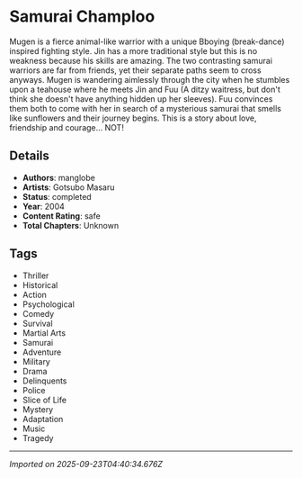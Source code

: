 # Samurai Champloo

Mugen is a fierce animal-like warrior with a unique Bboying (break-dance) inspired fighting style. Jin has a more traditional style but this is no weakness because his skills are amazing. The two contrasting samurai warriors are far from friends, yet their separate paths seem to cross anyways. Mugen is wandering aimlessly through the city when he stumbles upon a teahouse where he meets Jin and Fuu (A ditzy waitress, but don't think she doesn't have anything hidden up her sleeves). Fuu convinces them both to come with her in search of a mysterious samurai that smells like sunflowers and their journey begins. This is a story about love, friendship and courage… NOT!

## Details
- **Authors**: manglobe
- **Artists**: Gotsubo Masaru
- **Status**: completed
- **Year**: 2004
- **Content Rating**: safe
- **Total Chapters**: Unknown

## Tags
- Thriller
- Historical
- Action
- Psychological
- Comedy
- Survival
- Martial Arts
- Samurai
- Adventure
- Military
- Drama
- Delinquents
- Police
- Slice of Life
- Mystery
- Adaptation
- Music
- Tragedy

---
*Imported on 2025-09-23T04:40:34.676Z*
